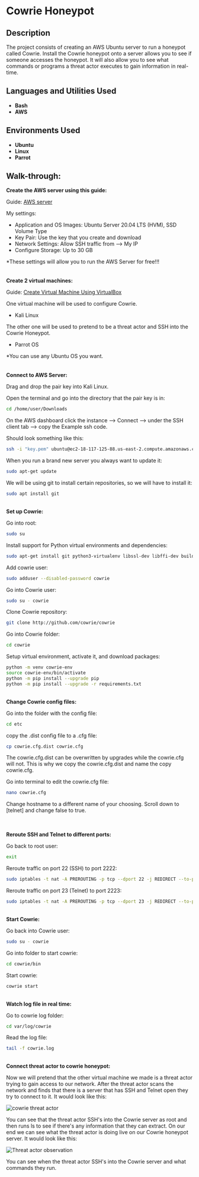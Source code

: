 <h1>Cowrie Honeypot</h1>

<h2>Description</h2>
The project consists of creating an AWS Ubuntu server to run a honeypot called Cowrie. Install the Cowrie honeypot onto a server allows you to see if someone accesses the honeypot. It will also allow you to see what commands or programs a threat actor executes to gain information in real-time.
<br />


<h2>Languages and Utilities Used</h2>

- <b>Bash</b> 
- <b>AWS</b>

<h2>Environments Used </h2>

- <b>Ubuntu</b>
- <b>Linux</b>
- <b>Parrot</b>

<h2>Walk-through:</h2>

<b>Create the AWS server using this guide:</b>

Guide: [AWS server]()

My settings:
  - Application and OS Images: Ubuntu Server 20.04 LTS (HVM), SSD Volume Type
  - Key Pair: Use the key that you create and download
  - Network Settings: Allow SSH traffic from --> My IP
  - Configure Storage: Up to 30 GB

*These settings will allow you to run the AWS Server for free!!!
<br/>
<br/>
<br/>
<b>Create 2 virtual machines:</b>

Guide: [Create Virtual Machine Using VirtualBox]()

One virtual machine will be used to configure Cowrie.
  - Kali Linux

The other one will be used to pretend to be a threat actor and SSH into the Cowrie Honeypot.
  - Parrot OS

*You can use any Ubuntu OS you want.
<br/>
<br/>
<br/>
<b>Connect to AWS Server:</b>

Drag and drop the pair key into Kali Linux.

Open the terminal and go into the directory that the pair key is in:
```bash
cd /home/user/Downloads
```

On the AWS dashboard click the instance --> Connect --> under the SSH client tab --> copy the Example ssh code.

Should look something like this:
```bash
ssh -i "key.pem" ubuntu@ec2-18-117-125-88.us-east-2.compute.amazonaws.com
```
When you run a brand new server you always want to update it:
```bash
sudo apt-get update
```
We will be using git to install certain repositories, so we will have to install it:
```bash
sudo apt install git
```
<br/>
<b>Set up Cowrie:</b>

Go into root:
```bash
sudo su
```
Install support for Python virtual environments and dependencies:
```bash
sudo apt-get install git python3-virtualenv libssl-dev libffi-dev build-essential libpython3-dev python3-minimal authbind virtualenv python3-venv
```
Add cowrie user:
```bash
sudo adduser --disabled-password cowrie
```
Go into Cowrie user:
```bash
sudo su - cowrie
```
Clone Cowrie repository:
```bash
git clone http://github.com/cowrie/cowrie
```
Go into Cowrie folder:
```bash
cd cowrie
```
Setup virtual environment, activate it, and download packages:
```bash
python -m venv cowrie-env
source cowrie-env/bin/activate
python -m pip install --upgrade pip
python -m pip install --upgrade -r requirements.txt
```
<br/>
<b>Change Cowrie config files:</b>

Go into the folder with the config file:
```bash
cd etc
```
copy the .dist config file to a .cfg file:
```bash
cp cowrie.cfg.dist cowrie.cfg
```
The cowrie.cfg.dist can be overwritten by upgrades while the cowrie.cfg will not. This is why we copy the cowrie.cfg.dist and name the copy cowrie.cfg.

Go into terminal to edit the cowrie.cfg file:
```bash
nano cowrie.cfg
```
Change hostname to a different name of your choosing. Scroll down to [telnet] and change false to true.

<br/>
<br/>
<b>Reroute SSH and Telnet to different ports:</b>

Go back to root user:
```bash
exit
```
Reroute traffic on port 22 (SSH) to port 2222:
```bash
sudo iptables -t nat -A PREROUTING -p tcp --dport 22 -j REDIRECT --to-port 2222
```
Reroute traffic on port 23 (Telnet) to port 2223:
```bash
sudo iptables -t nat -A PREROUTING -p tcp --dport 23 -j REDIRECT --to-port 2223
```

</br>
<b>Start Cowrie:</b>

Go back into Cowrie user:
```bash
sudo su - cowrie
```
Go into folder to start cowrie:
```bash
cd cowrie/bin
```
Start cowrie:
```bash
cowrie start
```

</br>
<b>Watch log file in real time:</b>

Go to cowrie log folder:
```bash
cd var/log/cowrie
```
Read the log file:
```bash
tail -f cowrie.log
```

</br>
<b>Connect threat actor to cowrie honeypot:</b>

Now we will pretend that the other virtual machine we made is a threat actor trying to gain access to our network. After the threat actor scans the network and finds that there is a server that has SSH and Telnet open they try to connect to it. It would look like this:

![cowrie threat actor](https://github.com/ntieu4328/Cowrie/assets/156137990/ec93b6c9-f334-4b92-8380-cee32896c09c)

You can see that the threat actor SSH's into the Cowrie server as root and then runs ls to see if there's any information that they can extract. On our end we can see what the threat actor is doing live on our Cowrie honeypot server. It would look like this:

![Threat actor observation](https://github.com/ntieu4328/Cowrie/assets/156137990/8abeef1a-0dd8-4497-ad4d-1c8dd7647b12)

You can see when the threat actor SSH's into the Cowrie server and what commands they run.
